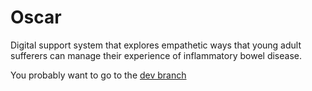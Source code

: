 # Oscar
Digital support system that explores empathetic ways that young adult sufferers can manage their experience of inflammatory bowel disease.

You probably want to go to the [dev branch](https://github.com/HealthHackAu2020/Oscar/tree/dev)
